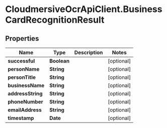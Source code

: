 # CloudmersiveOcrApiClient.BusinessCardRecognitionResult

## Properties
Name | Type | Description | Notes
------------ | ------------- | ------------- | -------------
**successful** | **Boolean** |  | [optional] 
**personName** | **String** |  | [optional] 
**personTitle** | **String** |  | [optional] 
**businessName** | **String** |  | [optional] 
**addressString** | **String** |  | [optional] 
**phoneNumber** | **String** |  | [optional] 
**emailAddress** | **String** |  | [optional] 
**timestamp** | **Date** |  | [optional] 


